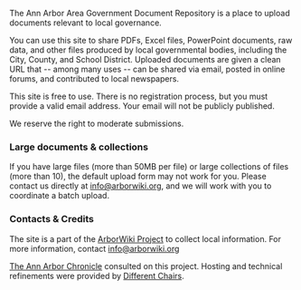 The Ann Arbor Area Government Document Repository is a place to upload documents relevant to local governance.

You can use this site to share PDFs, Excel files, PowerPoint documents, raw data, and other files produced by local governmental bodies, including the City, County, and School District. Uploaded documents are given a clean URL that -- among many uses -- can be shared via email, posted in online forums, and contributed to local newspapers.

This site is free to use. There is no registration process, but you must provide a valid email address. Your email will not be publicly published. 

We reserve the right to moderate submissions. 

### Large documents & collections

If you have large files (more than 50MB per file) or large collections of files (more than 10), the default upload form may not work for you. Please contact us directly at [info@arborwiki.org][4], and we will work with you to coordinate a batch upload.

### Contacts & Credits
The site is a part of the [ArborWiki Project][1] to collect local information. For more information, contact [info@arborwiki.org][4]

[The Ann Arbor Chronicle][2] consulted on this project. Hosting and technical refinements were provided by [Different Chairs][3]. 

  [1]: http://arborwiki.org/city/about
  [2]: http://annarborchronicle.com
  [3]: http:/xca2.com
  [4]: mailto:info@arborwiki.org